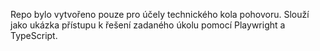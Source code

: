 Repo bylo vytvořeno pouze pro účely technického kola pohovoru. Slouží jako ukázka přístupu k řešení zadaného úkolu pomocí Playwright a TypeScript.
